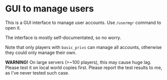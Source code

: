 # GUI to manage users
This is a GUI interface to manage user accounts. Use `/usermgr` command to open it.

The interface is mostly self-documentated, so no worry.

Note that only players with `basic_privs` can manage all accounts, otherwise they could only manage their own.

<span style="coor:red">**WARNING!**</span> On large servers (>~100 players), this may cause huge lag. Please test it on local world copies first. Please report the test results to me, as I've never tested such case.

